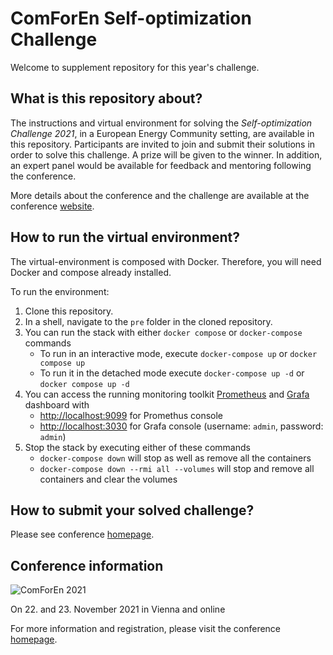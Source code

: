 # ComForEn Self-optimization Challenge

Welcome to supplement repository for this year's challenge.

## What is this repository about?

The instructions and virtual environment for solving the *Self-optimization Challenge 2021*, in a European Energy Community setting, are available in this repository. Participants are invited to join and submit their solutions in order to solve this challenge. A prize will be given to the winner. In addition, an expert panel would be available for feedback and mentoring following the conference.

More details about the conference and the challenge are available at the conference [website](http://www.comforen.org).

## How to run the virtual environment?

The virtual-environment is composed with Docker. Therefore, you will need Docker and compose already installed.

To run the environment:

1. Clone this repository.
2. In a shell, navigate to the `pre` folder in the cloned repository.
3. You can run the stack with either `docker compose` or `docker-compose` commands
    * To run in an interactive mode, execute `docker-compose up` or `docker compose up`
    * To run it in the detached mode execute `docker-compose up -d` or `docker compose up -d`
4. You can access the running monitoring toolkit [Prometheus](https://prometheus.io/docs/introduction/overview/)  and [Grafa](https://grafana.com/) dashboard with
    * [http://localhost:9099](http://localhost:9099) for Promethus console
    * [http://localhost:3030](http://localhost:3030) for Grafa console (username: `admin`, password: `admin`)  
5. Stop the stack by executing either of these commands
    * `docker-compose down` will stop as well as remove all the containers
    * `docker-compose down --rmi all --volumes` will stop and remove all containers and clear the volumes

## How to submit your solved challenge?

Please see conference [homepage](http://www.comforen.org).

## Conference information

![ComForEn 2021](http://www.comforen.org/.cm4all/mediadb/ComForEn_2021%20Logo.jpg)

On 22. and 23. November 2021 in Vienna and online

For more information and registration, please visit the conference [homepage](http://www.comforen.org).
